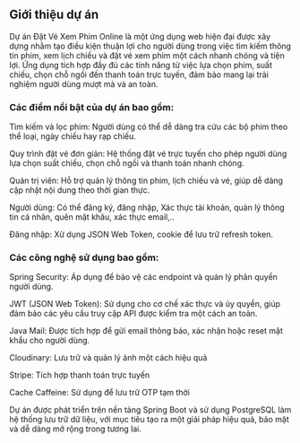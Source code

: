 ## Giới thiệu dự án
<p>Dự án Đặt Vé Xem Phim Online là một ứng dụng web hiện đại được xây dựng nhằm tạo điều kiện thuận lợi cho người dùng trong việc tìm kiếm thông tin phim, xem lịch chiếu và đặt vé xem phim một cách nhanh chóng và tiện lợi. Ứng dụng tích hợp đầy đủ các tính năng từ việc lựa chọn phim, suất chiếu, chọn chỗ ngồi đến thanh toán trực tuyến, đảm bảo mang lại trải nghiệm người dùng mượt mà và an toàn.

### Các điểm nổi bật của dự án bao gồm:

<p>Tìm kiếm và lọc phim: Người dùng có thể dễ dàng tra cứu các bộ phim theo thể loại, ngày chiếu hay rạp chiếu.
<p></p>Quy trình đặt vé đơn giản: Hệ thống đặt vé trực tuyến cho phép người dùng lựa chọn suất chiếu, chọn chỗ ngồi và thanh toán nhanh chóng.
<p>Quản trị viên: Hỗ trợ quản lý thông tin phim, lịch chiếu và vé, giúp dễ dàng cập nhật nội dung theo thời gian thực.
<p>Người dùng: Có thể đăng ký, đăng nhập, Xác thực tài khoản, quản lý thông tin cá nhân, quên mật khâu, xác thực email,..
<p>Đăng nhập: Xừ dụng JSON Web Token, cookie để lưu trữ refresh token.

### Các công nghệ sử dụng bao gồm:
<p>Spring Security: Áp dụng để bảo vệ các endpoint và quản lý phân quyền người dùng.
<p>JWT (JSON Web Token): Sử dụng cho cơ chế xác thực và ủy quyền, giúp đảm bảo các yêu cầu truy cập API được kiểm tra một cách an toàn.
<p>Java Mail: Được tích hợp để gửi email thông báo, xác nhận hoặc reset mật khẩu cho người dùng.
<p>Cloudinary: Lưu trữ và quản lý ảnh một cách hiệu quả
<p>Stripe: Tích hợp thanh toán trực tuyến
<p>Cache Caffeine: Sử dụng để lưu trữ OTP tạm thời


Dự án được phát triển trên nền tảng Spring Boot và sử dụng PostgreSQL làm hệ thống lưu trữ dữ liệu, với mục tiêu tạo ra một giải pháp hiệu quả, bảo mật và dễ dàng mở rộng trong tương lai.
